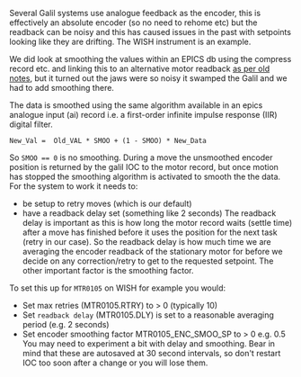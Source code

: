 Several Galil systems use analogue feedback as the encoder, this is effectively an absolute encoder (so no need to rehome etc) but the readback can be noisy and this has caused issues in the past with setpoints looking like they are drifting. The WISH instrument is an example.

We did look at smoothing the values within an EPICS db using the compress record etc. and linking this to an alternative motor readback [as per old notes](Smoothing-Motor-Readback-old), but it turned out the jaws were so noisy it swamped the Galil and we had to add smoothing there.

The data is smoothed using the same algorithm available in an epics analogue input (ai) record i.e. a first-order infinite impulse response (IIR) digital filter.
```
New_Val =  Old_VAL * SMOO + (1 - SMOO) * New_Data
```
So `SMOO == 0` is no smoothing. During a move the unsmoothed encoder position is returned by the galil IOC to the motor record, but once motion has stopped the smoothing algorithm is activated to smooth the the data. For the system to work it needs to:
* be setup to retry moves (which is our default)
* have a readback delay set (something like 2 seconds)
The readback delay is important as this is how long the motor record waits (settle time) after a move has finished before it uses the position for the next task (retry in our case). So the readback delay is how much time we are averaging the encoder readback of the stationary motor for before we decide on any correction/retry to get to the requested setpoint. The other important factor is the smoothing factor. 
   
To set this up for `MTR0105` on WISH for example you would:
* Set max retries (MTR0105.RTRY) to > 0 (typically 10)
* Set `readback delay` (MTR0105.DLY) is set to a reasonable averaging period (e.g. 2 seconds)
* Set encoder smoothing factor MTR0105_ENC_SMOO_SP to > 0 e.g. 0.5
You may need to experiment a bit with delay and smoothing. Bear in mind that these are autosaved at 30 second intervals, so don't restart IOC too soon after a change or you will lose them.  

